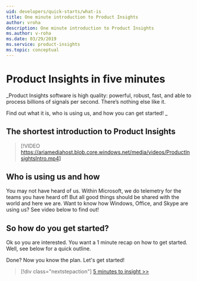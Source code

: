 ```yaml
---
uid: developers/quick-starts/what-is
title: One minute introduction to Product Insights
author: vroha
description: One minute introduction to Product Insights
ms.author: v-roha
ms.date: 03/29/2019
ms.service: product-insights
ms.topic: conceptual
---
```


# Product Insights in five minutes 

_Product Insights software is high quality: powerful, robust, fast, and able to process billions of signals per second. There’s nothing else like it.

Find out what it is, who is using us, and how you can get started! 
_

## The shortest introduction to Product Insights 

> [!VIDEO https://ariamediahost.blob.core.windows.net/media/videos/ProductInsightsIntro.mp4]

## Who is using us and how 

You may not have heard of us. Within Microsoft, we do telemetry for the teams you have heard of! But all good things should be shared with the world and here we are. Want to know how Windows, Office, and Skype are using us? See video below to find out! 

## So how do you get started? 

Ok so you are interested. You want a 1 minute recap on how to get started. Well, see below for a quick outline. 


Done? Now you know the plan. Let's get started! 

> [!div class="nextstepaction"]
> [5 minutes to insight >>](1_explore-signals.md)




